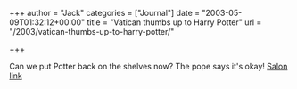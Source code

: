 +++
author = "Jack"
categories = ["Journal"]
date = "2003-05-09T01:32:12+00:00"
title = "Vatican thumbs up to Harry Potter"
url = "/2003/vatican-thumbs-up-to-harry-potter/"

+++

Can we put Potter back on the shelves now? The pope says it's okay! [Salon link][1]

 [1]: http://www.salon.com/books/wire/2003/02/03/vatican/index.html